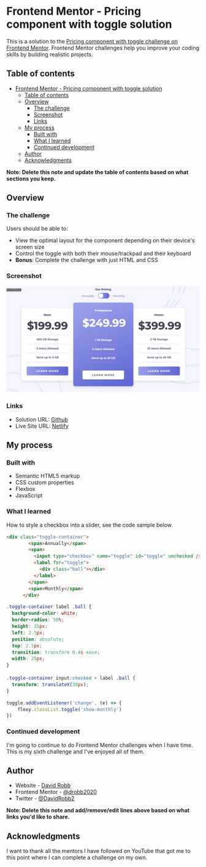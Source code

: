 # Frontend Mentor - Pricing component with toggle solution

This is a solution to the [Pricing component with toggle challenge on Frontend Mentor](https://www.frontendmentor.io/challenges/pricing-component-with-toggle-8vPwRMIC). Frontend Mentor challenges help you improve your coding skills by building realistic projects.

## Table of contents

- [Frontend Mentor - Pricing component with toggle solution](#frontend-mentor---pricing-component-with-toggle-solution)
  - [Table of contents](#table-of-contents)
  - [Overview](#overview)
    - [The challenge](#the-challenge)
    - [Screenshot](#screenshot)
    - [Links](#links)
  - [My process](#my-process)
    - [Built with](#built-with)
    - [What I learned](#what-i-learned)
    - [Continued development](#continued-development)
  - [Author](#author)
  - [Acknowledgments](#acknowledgments)

**Note: Delete this note and update the table of contents based on what sections you keep.**

## Overview

### The challenge

Users should be able to:

- View the optimal layout for the component depending on their device's screen size
- Control the toggle with both their mouse/trackpad and their keyboard
- **Bonus**: Complete the challenge with just HTML and CSS

### Screenshot

![screenshot](./assets/logo.png)

### Links

- Solution URL: [Github](https://github.com/drobb2020/pricing-component)
- Live Site URL: [Netlify](https://your-live-site-url.com)

## My process

### Built with

- Semantic HTML5 markup
- CSS custom properties
- Flexbox
- JavaScript

### What I learned

How to style a checkbox into a slider, see the code sample below.

```html
<div class="toggle-container">
        <span>Annually</span>
        <span>
          <input type="checkbox" name="toggle" id="toggle" unchecked />
          <label for="toggle">
            <div class="ball"></div>
          </label>
        </span>
        <span>Monthly</span>
      </div>
```

```css
.toggle-container label .ball {
  background-color: white;
  border-radius: 50%;
  height: 25px;
  left: 2.5px;
  position: absolute;
  top: 2.5px;
  transition: transform 0.4s ease;
  width: 25px;
}

.toggle-container input:checked + label .ball {
  transform: translateX(30px);
}
```

```js
toggle.addEventListener('change', (e) => {
    flexy.classList.toggle('show-monthly')
})
```

### Continued development

I'm going to continue to do Frontend Mentor challenges when I have time. This is my sixth challenge and I've enjoyed all of them.

## Author

- Website - [David Robb](https://davidrobb2021.tech)
- Frontend Mentor - [@drobb2020](https://www.frontendmentor.io/profile/drobb2020)
- Twitter - [@DavidRobb2](https://www.twitter.com/DavidRobb2)

**Note: Delete this note and add/remove/edit lines above based on what links you'd like to share.**

## Acknowledgments

I want to thank all the mentors I have followed on YouTube that got me to this point where I can complete a challenge on my own.
